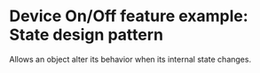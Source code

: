 # Device On/Off feature example: State design pattern

Allows an object alter its behavior when its internal state changes.